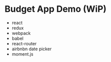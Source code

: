 # Budget App Demo (WiP)

- react
- redux
- webpack
- babel
- react-router
- airbnbn date picker
- moment.js
